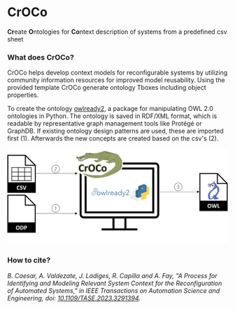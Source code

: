 # CrOCo
**Cr**eate **O**ntologies for **Co**ntext description of systems from a predefined csv sheet

### What does CrOCo?
CrOCo helps develop context models for reconfigurable systems by utilizing community information resources for improved model reusability. 
Using the provided template CrOCo generate ontology Tboxes including object properties.

To create the ontology [owlready2](https://github.com/pwin/owlready2), a package for manipulating OWL 2.0 ontologies in Python.
The ontology is saved in RDF/XML format, which is readable by representative graph management tools like Protégé or GraphDB.
If existing ontology design patterns are used, these are imported first (1). 
Afterwards the new concepts are created based on the csv's (2).

![CrOCo Workflow](CrOCo-Workflow_v1.png)

### How to cite?
_B. Caesar, A. Valdezate, J. Ladiges, R. Capilla and A. Fay, "A Process for Identifying and Modeling Relevant System Context for the Reconfiguration of Automated Systems," in IEEE Transactions on Automation Science and Engineering, doi: [10.1109/TASE.2023.3291394](https://doi.org/10.1109/TASE.2023.3291394)._
